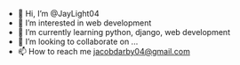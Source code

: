 - 👋 Hi, I’m @JayLight04
- 👀 I’m interested in web development
- 🌱 I’m currently learning python, django, web development
- 💞️ I’m looking to collaborate on ...
- 📫 How to reach me jacobdarby04@gmail.com

<!---
JayLight04/JayLight04 is a ✨ special ✨ repository because its `README.md` (this file) appears on your GitHub profile.
You can click the Preview link to take a look at your changes.
--->
